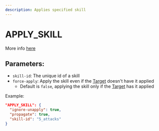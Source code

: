 ```yaml
---
description: Applies specified skill
---
```


# APPLY\_SKILL

More info [here](../../implementations/spell.md#skills)

## Parameters:

* `skill-id`: The unique id of a skill
* `force-apply`: Apply the skill even if the [Target](../shared-parameters/target.md) doesn't have it applied
  * Default is `false`, applying the skill only if the [Target](../shared-parameters/target.md) has it applied

Example:

```json
"APPLY_SKILL": {
  "ignore-unapply": true,
  "propagate": true,
  "skill-id": "5_attacks"
}
```
